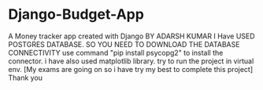 # Django-Budget-App
A Money tracker app created with Django BY ADARSH KUMAR
I Have USED POSTGRES DATABASE.
SO YOU NEED TO DOWNLOAD THE DATABASE CONNECTIVITY
use command "pip install psycopg2" to install the connector.
i have also used matplotlib library. 
try to run the project in virtual env.
[My exams are going on so i have try my best to complete this project]
Thank you
